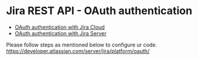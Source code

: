 # Jira REST API - OAuth authentication

* [OAuth authentication with Jira Cloud](https://developer.atlassian.com/cloud/jira/platform/jira-rest-api-oauth-authentication/)
* [OAuth authentication with Jira Server](https://developer.atlassian.com/server/jira/platform/jira-rest-api-example-oauth-authentication-6291692/)

Please follow steps as mentioned below to configure ur code.
https://developer.atlassian.com/server/jira/platform/oauth/

